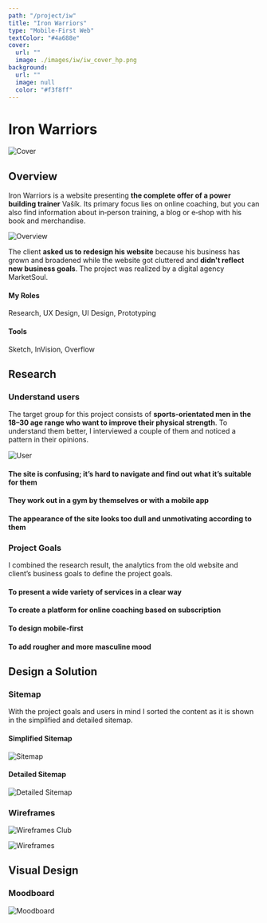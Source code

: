 ```yaml
---
path: "/project/iw"
title: "Iron Warriors"
type: "Mobile-First Web"
textColor: "#4a688e"
cover:
  url: ""
  image: ./images/iw/iw_cover_hp.png
background:
  url: ""
  image: null
  color: "#f3f8ff"
---
```


# Iron Warriors

<full-width color="#f3f8ff">

  ![Cover](./images/iw/iw_cover.jpg)

</full-width>

## Overview

Iron Warriors is a website presenting __the complete offer of a power building trainer__ Vašík. Its primary focus lies on online coaching, but you can also find information about in&#8209;person training, a blog or e&#8209;shop with his book and merchandise.

![Overview](./images/iw/iw_overview.jpg)

The client __asked us to redesign his website__ because his business has grown and broadened while the website got cluttered and __didn't reflect new business goals__. The project was realized by a digital agency MarketSoul.

<div class="row">
  <div class="column_3">
    <h4>My Roles</h4>
    <p>Research, UX&nbsp;Design, UI&nbsp;Design, Prototyping</p>
  </div>
  <div class="column_3">
    <h4>Tools</h4>
    <p>Sketch, InVision, Overflow</p>
  </div>
</div>

<full-width color="#f3f8ff">
  <div class="inside_bg">

  ## Research

  ### Understand users
  
  The target group for this project consists of __sports-orientated men in the 18–30 age range who want to improve their physical strength__. To understand them better, I interviewed a couple of them and noticed a pattern in their opinions.
  
  <div class="table">
    <div class="row">
      <div class="column_3" style="margin-right: 50px; margin-top: 15px;">
        <img alt="User" src="./images/iw/iw_user.png">
      </div>
      <div class="column_57">
          <h4>The site is <strong>confusing; it’s hard to navigate</strong> and find out what it’s suitable for them</h4>
          <h4>They work out in a gym by themselves or with a <strong>mobile app</strong></h4>
          <h4>The appearance of the site looks too dull and unmotivating according to them</h4>
      </div>
    </div>
  </div>

  ### Project Goals
  I combined the research result, the analytics from the old website and client’s business goals to define the project goals.
  
  <div class="table">

  <div class="row">
    <div class="column_2">
      <h4>To present <strong>a wide variety of services</strong> in a clear way</h4>
    </div>
    <div class="column_2">
      <h4>To create <strong>a platform for online coaching</strong> based on subscription</h4>
    </div>
  </div>
  
  <div class="row">
    <div class="column_2">
      <h4>To design <strong>mobile‑first</strong></h4>
    </div>
    <div class="column_2">
      <h4>To add rougher and more masculine mood</h4>
    </div>
  </div>

  </div>
  
</div>
</full-width>

## Design a Solution

### Sitemap

With the project goals and users in mind I sorted the content as it is shown in the simplified and detailed sitemap.

#### Simplified Sitemap

![Sitemap](./images/iw/iw_sitemap.png)

#### Detailed Sitemap

![Detailed Sitemap](./images/iw/iw_sitemap_detailed.png)

### Wireframes

![Wireframes Club](./images/iw/iw_wf_club.png)

![Wireframes](./images/iw/iw_wf.png)
    
## Visual Design

<full-width color="#0d0d0d">
  <div class="inside_bg">

  ### Moodboard
  ![Moodboard](./images/iw/iw_moodboard.jpg)

  </div>
</full-width>
